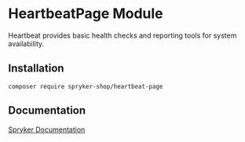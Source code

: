 # HeartbeatPage Module

Heartbeat provides basic health checks and reporting tools for system availability.

## Installation

```
composer require spryker-shop/heartbeat-page
```

## Documentation

[Spryker Documentation](https://academy.spryker.com)
